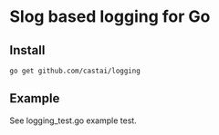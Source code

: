 # Slog based logging for Go

## Install

```
go get github.com/castai/logging
```

## Example

See logging_test.go example test.
